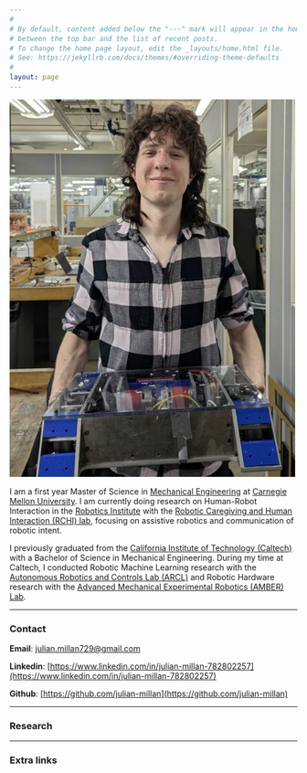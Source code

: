 ```yaml
---
#
# By default, content added below the "---" mark will appear in the home page
# between the top bar and the list of recent posts.
# To change the home page layout, edit the _layouts/home.html file.
# See: https://jekyllrb.com/docs/themes/#overriding-theme-defaults
#
layout: page
---
```


![Julian_Millan](assets/images/website_photo.jpg)

I am a first year Master of Science in [Mechanical Engineering](https://www.meche.engineering.cmu.edu/) at [Carnegie Mellon University](https://www.cmu.edu/). I am currently doing research on Human-Robot Interaction in the [Robotics Institute](https://www.ri.cmu.edu/) with the [Robotic Caregiving and Human Interaction (RCHI) lab](https://rchi-lab.github.io/), focusing on assistive robotics and communication of robotic intent.

I previously graduated from the [California Institute of Technology (Caltech)](https://www.caltech.edu/) with a Bachelor of Science in Mechanical Engineering. During my time at Caltech, I conducted Robotic Machine Learning research with the [Autonomous Robotics and Controls Lab (ARCL)](https://aerospacerobotics.caltech.edu/) and Robotic Hardware research with the [Advanced Mechanical Experimental Robotics (AMBER) Lab](http://www.bipedalrobotics.com/).

---

### Contact

**Email**: [julian.millan729@gmail.com](mailto:julian.millan729@gmail.com)

**Linkedin**: [https://www.linkedin.com/in/julian-millan-782802257](https://www.linkedin.com/in/julian-millan-782802257)

**Github**: [https://github.com/julian-millan](https://github.com/julian-millan)

---

### Research

---

### Extra links
